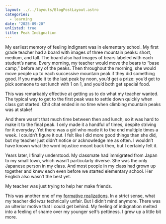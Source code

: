 ```yaml
---
layout: ../../layouts/BlogPostLayout.astro
categories:
  - learning
date: "2025-09-20"
unlisted: true
title: Peak Indignation
---
```


My earliest memory of feeling indignant was in elementary school. My first grade
teacher had a board with images of three mountain peaks: short, medium, and
tall. The board also had images of bears labeled with each student’s name. Every
morning, my teacher would move the bears to “base camp,” before any of the
peaks. Then throughout the morning, she would move people up to each successive
mountain peak if they did something good. If you made it to the last peak by
noon, you’d get a prize: you’d get to pick someone to eat lunch with 1 on 1, and
you’d both get special food.

This was remarkably effective at getting us to do what my teacher wanted. The
typical way to get to the first peak was to settle down quickly when class got
started. Chit chat ended in no time when climbing mountain peaks was at stake!

And there wasn’t that much time between then and lunch, so it was hard to make
it to the final peak. I only made it a handful of times, despite striving for it
everyday. Yet there was a girl who made it to the end multiple times a week. I
couldn’t figure it out. I felt like I did more good things than she did, but my
teacher just didn’t notice or acknowledge me as often. I wouldn’t have known
what the word injustice meant back then, but I certainly felt it.

Years later, I finally understood. My classmate had immigrated from Japan to my
small town, which wasn’t particularly diverse. She was the only Japanese person
in my class. And most people in my class had grown up together and knew each
even before we started elementary school. Her English also wasn’t the best yet.

My teacher was just trying to help her make friends.

This was another one of my [formative
realizations](https://www.dannyguo.com/blog/my-seatbelt-rule-for-judgment). In a
strict sense, what my teacher did *was* technically unfair. But I didn’t mind
anymore. There was an ulterior motive that I could get behind. My feeling of
indignation melted into a feeling of shame over my younger self’s pettiness. I
grew up a little bit more.
